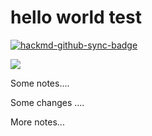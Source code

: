 # hello world test

[![hackmd-github-sync-badge](https://hackmd.io/ww5i9WCJSRWoKja1RwgXvQ/badge)](https://hackmd.io/ww5i9WCJSRWoKja1RwgXvQ)

![](https://i.imgur.com/jMTmvCd.gif)

Some notes....

Some changes ....


More notes...